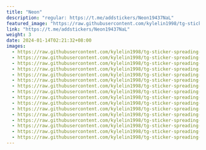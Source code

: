 ```yaml
---
title: "Neon"
description: "regular: https://t.me/addstickers/Neon19437NaL"
featured_image: "https://raw.githubusercontent.com/kylelin1998/tg-sticker-spreading-worldwide-images/main/img/6b81d158-086a-45a2-a7bd-bcafc325310e.jpg"
link: "https://t.me/addstickers/Neon19437NaL"
weight: 3
date: 2024-01-14T02:21:32+08:00
images:
  - https://raw.githubusercontent.com/kylelin1998/tg-sticker-spreading-worldwide-images/main/img/6b81d158-086a-45a2-a7bd-bcafc325310e.jpg
  - https://raw.githubusercontent.com/kylelin1998/tg-sticker-spreading-worldwide-images/main/img/d8e777a2-73cc-407d-ad28-88a50edf3eaa.jpg
  - https://raw.githubusercontent.com/kylelin1998/tg-sticker-spreading-worldwide-images/main/img/632a1823-47df-4210-a168-bcc443f9b5b5.jpg
  - https://raw.githubusercontent.com/kylelin1998/tg-sticker-spreading-worldwide-images/main/img/9ba341eb-a7cd-4b1f-a65f-d7d732312379.jpg
  - https://raw.githubusercontent.com/kylelin1998/tg-sticker-spreading-worldwide-images/main/img/364f9e73-d7a8-4429-aafc-f7d2f1346c15.jpg
  - https://raw.githubusercontent.com/kylelin1998/tg-sticker-spreading-worldwide-images/main/img/81181540-faee-4679-bb5a-6a6ee60c3d3e.jpg
  - https://raw.githubusercontent.com/kylelin1998/tg-sticker-spreading-worldwide-images/main/img/5f07fadc-a116-43da-96aa-09272f1c0451.jpg
  - https://raw.githubusercontent.com/kylelin1998/tg-sticker-spreading-worldwide-images/main/img/951ed6ad-976f-4ee1-86e7-c0ff94345b8f.jpg
  - https://raw.githubusercontent.com/kylelin1998/tg-sticker-spreading-worldwide-images/main/img/02ae88af-571f-48c9-9297-6ea774e35780.jpg
  - https://raw.githubusercontent.com/kylelin1998/tg-sticker-spreading-worldwide-images/main/img/5b469972-b69f-42e7-b431-692dc3f2a8ff.jpg
  - https://raw.githubusercontent.com/kylelin1998/tg-sticker-spreading-worldwide-images/main/img/1d48f7b5-4655-4465-bf13-54f6ca05e96d.jpg
  - https://raw.githubusercontent.com/kylelin1998/tg-sticker-spreading-worldwide-images/main/img/a4aa4f83-06c6-4fa3-ac19-6e5716e581fe.jpg
  - https://raw.githubusercontent.com/kylelin1998/tg-sticker-spreading-worldwide-images/main/img/71320e9c-d462-413a-bd58-57c79c60c87c.jpg
  - https://raw.githubusercontent.com/kylelin1998/tg-sticker-spreading-worldwide-images/main/img/d6645c6d-2098-4671-9ed6-156c27342cff.jpg
  - https://raw.githubusercontent.com/kylelin1998/tg-sticker-spreading-worldwide-images/main/img/2e744025-622a-4ae9-9fd0-e60e089c7f87.jpg
  - https://raw.githubusercontent.com/kylelin1998/tg-sticker-spreading-worldwide-images/main/img/fdee453d-db65-4f2d-b1c1-526f043da0a1.jpg
---
```


